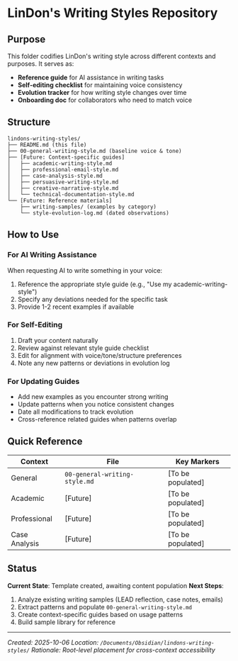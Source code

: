 # LinDon's Writing Styles Repository

## Purpose
This folder codifies LinDon's writing style across different contexts and purposes. It serves as:
- **Reference guide** for AI assistance in writing tasks
- **Self-editing checklist** for maintaining voice consistency
- **Evolution tracker** for how writing style changes over time
- **Onboarding doc** for collaborators who need to match voice

## Structure

```
lindons-writing-styles/
├── README.md (this file)
├── 00-general-writing-style.md (baseline voice & tone)
├── [Future: Context-specific guides]
│   ├── academic-writing-style.md
│   ├── professional-email-style.md
│   ├── case-analysis-style.md
│   ├── persuasive-writing-style.md
│   ├── creative-narrative-style.md
│   └── technical-documentation-style.md
└── [Future: Reference materials]
    ├── writing-samples/ (examples by category)
    └── style-evolution-log.md (dated observations)
```

## How to Use

### For AI Writing Assistance
When requesting AI to write something in your voice:
1. Reference the appropriate style guide (e.g., "Use my academic-writing-style")
2. Specify any deviations needed for the specific task
3. Provide 1-2 recent examples if available

### For Self-Editing
1. Draft your content naturally
2. Review against relevant style guide checklist
3. Edit for alignment with voice/tone/structure preferences
4. Note any new patterns or deviations in evolution log

### For Updating Guides
- Add new examples as you encounter strong writing
- Update patterns when you notice consistent changes
- Date all modifications to track evolution
- Cross-reference related guides when patterns overlap

## Quick Reference

| Context | File | Key Markers |
|---------|------|-------------|
| General | `00-general-writing-style.md` | [To be populated] |
| Academic | [Future] | [To be populated] |
| Professional | [Future] | [To be populated] |
| Case Analysis | [Future] | [To be populated] |

## Status

**Current State**: Template created, awaiting content population
**Next Steps**:
1. Analyze existing writing samples (LEAD reflection, case notes, emails)
2. Extract patterns and populate `00-general-writing-style.md`
3. Create context-specific guides based on usage patterns
4. Build sample library for reference

---

*Created: 2025-10-06*
*Location: `/Documents/Obsidian/lindons-writing-styles/`*
*Rationale: Root-level placement for cross-context accessibility*
